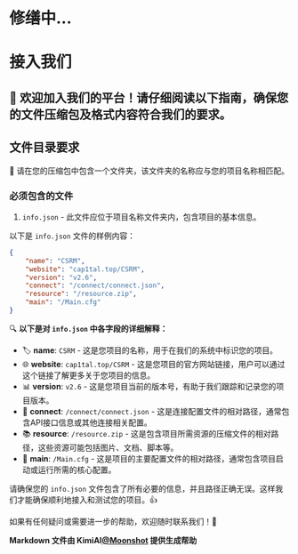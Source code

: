 # 修缮中...

# 接入我们

## 🎉 欢迎加入我们的平台！请仔细阅读以下指南，确保您的文件压缩包及格式内容符合我们的要求。

## 文件目录要求

📂 请在您的压缩包中包含一个文件夹，该文件夹的名称应与您的项目名称相匹配。

### 必须包含的文件

1. `info.json` - 此文件应位于项目名称文件夹内，包含项目的基本信息。

以下是 `info.json` 文件的样例内容：

```json
{
    "name": "CSRM",
    "website": "cap1tal.top/CSRM",
    "version": "v2.6",
    "connect": "/connect/connect.json",
    "resource": "/resource.zip",
    "main": "/Main.cfg"
}
```

🔍 **以下是对 `info.json` 中各字段的详细解释：**

- 🏷 **name**: `CSRM` - 这是您项目的名称，用于在我们的系统中标识您的项目。
- 🌐 **website**: `cap1tal.top/CSRM` - 这是您项目的官方网站链接，用户可以通过这个链接了解更多关于您项目的信息。
- 📊 **version**: `v2.6` - 这是您项目当前的版本号，有助于我们跟踪和记录您的项目版本。
- 🔗 **connect**: `/connect/connect.json` - 这是连接配置文件的相对路径，通常包含API接口信息或其他连接相关配置。
- 📚 **resource**: `/resource.zip` - 这是包含项目所需资源的压缩文件的相对路径，这些资源可能包括图片、文档、脚本等。
- 📌 **main**: `/Main.cfg` - 这是项目的主要配置文件的相对路径，通常包含项目启动或运行所需的核心配置。

请确保您的 `info.json` 文件包含了所有必要的信息，并且路径正确无误。这样我们才能确保顺利地接入和测试您的项目。👍

如果有任何疑问或需要进一步的帮助，欢迎随时联系我们！🌟


**Markdown 文件由 KimiAI[@Moonshot](https://kimi.ai/) 提供生成帮助**
